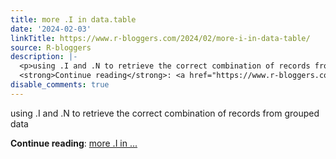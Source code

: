```yaml
---
title: more .I in data.table
date: '2024-02-03'
linkTitle: https://www.r-bloggers.com/2024/02/more-i-in-data-table/
source: R-bloggers
description: |-
  <p>using .I and .N to retrieve the correct combination of records from grouped data</p>
  <strong>Continue reading</strong>: <a href="https://www.r-bloggers.com/2024/02/more-i-in-data-table/">more .I in ...
disable_comments: true
---
```

<p>using .I and .N to retrieve the correct combination of records from grouped data</p>
<strong>Continue reading</strong>: <a href="https://www.r-bloggers.com/2024/02/more-i-in-data-table/">more .I in ...